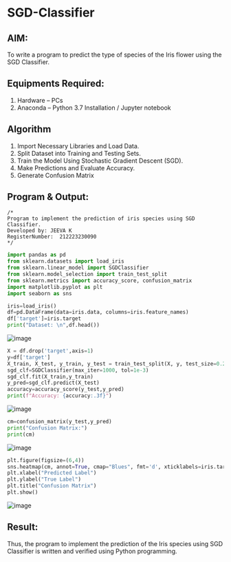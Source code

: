 # SGD-Classifier
## AIM:
To write a program to predict the type of species of the Iris flower using the SGD Classifier.

## Equipments Required:
1. Hardware – PCs
2. Anaconda – Python 3.7 Installation / Jupyter notebook

## Algorithm
1. Import Necessary Libraries and Load Data.
2. Split Dataset into Training and Testing Sets.
3. Train the Model Using Stochastic Gradient Descent (SGD).
4. Make Predictions and Evaluate Accuracy.
5. Generate Confusion Matrix

## Program & Output:
```
/*
Program to implement the prediction of iris species using SGD Classifier.
Developed by: JEEVA K
RegisterNumber:  212223230090
*/
```
```python
import pandas as pd 
from sklearn.datasets import load_iris 
from sklearn.linear_model import SGDClassifier
from sklearn.model_selection import train_test_split 
from sklearn.metrics import accuracy_score, confusion_matrix 
import matplotlib.pyplot as plt 
import seaborn as sns 

iris=load_iris() 
df=pd.DataFrame(data=iris.data, columns=iris.feature_names) 
df['target']=iris.target 
print("Dataset: \n",df.head())
```
![image](https://github.com/user-attachments/assets/072a7916-5d9f-4a56-bf84-3dd7540f2b4b)

```python
X = df.drop('target',axis=1) 
y=df['target']  
X_train, X_test, y_train, y_test = train_test_split(X, y, test_size=0.2, random_state=42 )
sgd_clf=SGDClassifier(max_iter=1000, tol=1e-3)
sgd_clf.fit(X_train,y_train)
y_pred=sgd_clf.predict(X_test) 
accuracy=accuracy_score(y_test,y_pred)
print(f"Accuracy: {accuracy:.3f}")
```
![image](https://github.com/user-attachments/assets/1130e245-b0d9-413d-863a-38cc7e713859)

```python
cm=confusion_matrix(y_test,y_pred) 
print("Confusion Matrix:") 
print(cm)
```
![image](https://github.com/user-attachments/assets/fd4f2c0b-fdb4-46a8-b67b-6f9bb8ef5c14)

```python
plt.figure(figsize=(6,4))
sns.heatmap(cm, annot=True, cmap="Blues", fmt='d', xticklabels=iris.target_names, yticklabels=iris.target_names)
plt.xlabel("Predicted Label")
plt.ylabel("True Label")
plt.title("Confusion Matrix")
plt.show()
```
![image](https://github.com/user-attachments/assets/a6167c42-a022-4fcf-bcea-a814f365fc64)





## Result:
Thus, the program to implement the prediction of the Iris species using SGD Classifier is written and verified using Python programming.
